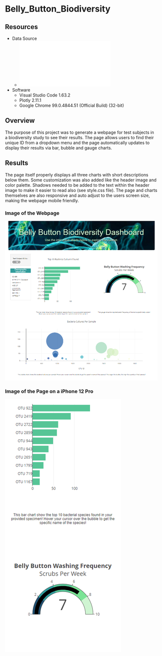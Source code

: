 # Belly_Button_Biodiversity

## Resources
*   Data Source
    *   ![samples.json](samples.json)
*   Software
    *   Visual Studio Code 1.63.2
    *   Plotly 2.11.1
    *   Google Chrome 99.0.4844.51 (Official Build) (32-bit)

## Overview

The purpose of this project was to generate a webpage for test subjects in a biodiversity study to see their results. The page allows users to find their unique ID from a dropdown menu and the page automatically updates to display their results via bar, bubble and gauge charts.

## Results

The page itself properly displays all three charts with short descriptions below them. Some customization was also added like the header image and color palette. Shadows needed to be added to the text within the header image to make it easier to read also (see style.css file). The page and charts themselves are also responsive and auto adjust to the users screen size, making the webpage mobile friendly.

### Image of the Webpage

![](static/images/webpage.png)

### Image of the Page on a iPhone 12 Pro

![](static/images/responsive.png)